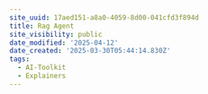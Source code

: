```yaml
---
site_uuid: 17aed151-a8a0-4059-8d00-041cfd3f894d
title: Rag Agent
site_visibility: public
date_modified: '2025-04-12'
date_created: '2025-03-30T05:44:14.830Z'
tags:
  - AI-Toolkit
  - Explainers
---
```






















































































































